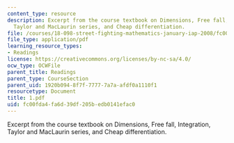 ```yaml
---
content_type: resource
description: Excerpt from the course textbook on Dimensions, Free fall, Integration,
  Taylor and MacLaurin series, and Cheap differentiation.
file: /courses/18-098-street-fighting-mathematics-january-iap-2008/fc00fda4fa6d39df205bedb0141efac0_1.pdf
file_type: application/pdf
learning_resource_types:
- Readings
license: https://creativecommons.org/licenses/by-nc-sa/4.0/
ocw_type: OCWFile
parent_title: Readings
parent_type: CourseSection
parent_uid: 1920b094-8f7f-7777-7a7a-afdf0a1110f1
resourcetype: Document
title: 1.pdf
uid: fc00fda4-fa6d-39df-205b-edb0141efac0
---
```

Excerpt from the course textbook on Dimensions, Free fall, Integration, Taylor and MacLaurin series, and Cheap differentiation.